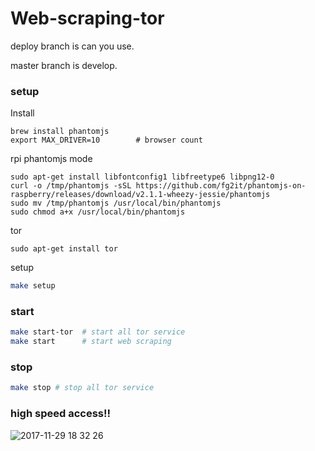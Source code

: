 # Web-scraping-tor

deploy branch is can you use.

master branch is develop.

### setup 
Install
```
brew install phantomjs
export MAX_DRIVER=10        # browser count
```

rpi phantomjs mode
```
sudo apt-get install libfontconfig1 libfreetype6 libpng12-0
curl -o /tmp/phantomjs -sSL https://github.com/fg2it/phantomjs-on-raspberry/releases/download/v2.1.1-wheezy-jessie/phantomjs
sudo mv /tmp/phantomjs /usr/local/bin/phantomjs
sudo chmod a+x /usr/local/bin/phantomjs
```

tor
```
sudo apt-get install tor
```

setup
```.sh
make setup
```

### start

```.sh
make start-tor  # start all tor service
make start      # start web scraping
```

### stop

```.sh
make stop # stop all tor service
```

### high speed access!!

![2017-11-29 18 32 26](https://user-images.githubusercontent.com/13769176/33369080-dd8b0db2-d536-11e7-8ad2-c8753afc62e3.png)
